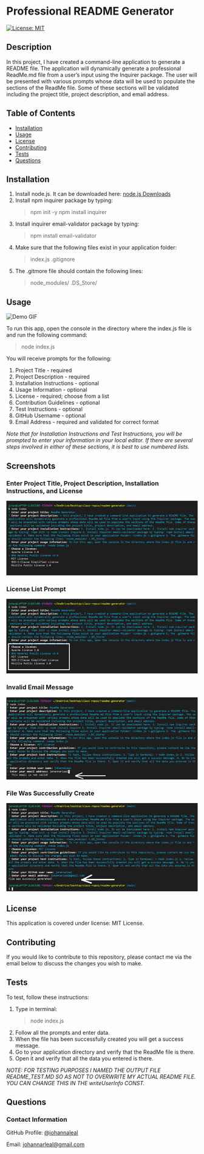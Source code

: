# Professional README Generator

[![License: MIT](https://img.shields.io/badge/License-MIT-yellow.svg)](https://opensource.org/licenses/MIT)

## Description

In this project, I have created a command-line application to generate a README file. The application will dynamically generate a professional ReadMe.md file from a user’s input using the Inquirer package. The user will be presented with various prompts whose data will be used to populate the sections of the ReadMe file. Some of these sections will be validated including the project title, project description, and email address.

## Table of Contents

* [Installation](#installation)
* [Usage](#usage)
* [License](#license)
* [Contributing](#contributing)
* [Tests](#tests)
* [Questions](#questions)

## Installation

1. Install node.js. It can be downloaded here: [node.js Downloads](https://nodejs.org/en/download/)
2. Install npm inquirer package by typing:
    >npm init -y
    >npm install inquirer
3. Install inquirer email-validator package by typing:
    >npm install email-validator
4. Make sure that the following files exist in your application folder:
    >index.js
    >.gitignore
5. The .gitmore file should contain the following lines:
    >node_modules/
    >.DS_Store/

## Usage

![Demo GIF](https://media.giphy.com/media/AJm8DsP6pJtZwtiXc1/giphy.gif)

To run this app, open the console in the directory where the index.js file is and run the following command:
>node index.js

You will receive prompts for the following:

1. Project Title - required
2. Project Description - required
3. Installation Instructions - optional
4. Usage Information - optional
5. License - required; choose from a list
6. Contribution Guidelines - optional
7. Test Instructions - optional
8. GitHub Username - optional
9. Email Address - required and validated for correct format

_Note that for Installation Instructions and Test Instructions, you will be prompted to enter your information in your local editor. If there are several steps involved in either of these sections, it is best to use numbered lists._

## Screenshots

### Enter Project Title, Project Description, Installation Instructions, and License

![Enter ReadMe File Data](./images/screen1.PNG)

### License List Prompt

![Choose License from List](./images/screen3.PNG)

### Invalid Email Message

![Invalid Email Message](./images/screen2.PNG)

### File Was Successfully Create

![File Was Successfully Created](./images/screen4.PNG)

## License

This application is covered under license: MIT License.

## Contributing

If you would like to contribute to this repository, please contact me via the email below to discuss the changes you wish to make.

## Tests

To test, follow these instructions:

1. Type in terminal:
    > node index.js
2. Follow all the prompts and enter data.
3. When the file has been successfully created you will get a success message.
4. Go to your application directory and verify that the ReadMe file is there.
5. Open it and verify that all the data you entered is there.

_NOTE: FOR TESTING PURPOSES I NAMED THE OUTPUT FILE README_TEST.MD SO AS NOT TO OVERWRITE MY ACTUAL README FILE. YOU CAN CHANGE THIS IN THE writeUserInfo CONST._

## Questions

### Contact Information

GitHub Profile: [@johannaleal](http://github.com/johannaleal)

Email: <johannarleal@gmail.com>
